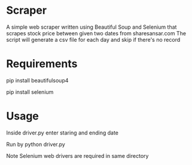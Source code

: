 # Scraper
A simple web scraper written using Beautiful Soup  and Selenium  that scrapes  stock price between given two dates from sharesansar.com
The script will generate a csv file for each day and skip if there's no record
# Requirements
pip install beautifulsoup4

pip install selenium
# Usage
Inside driver.py enter staring and ending date

Run by python driver.py

Note Selenium web drivers are required in same directory

